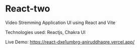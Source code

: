 # React-two
Video Stremming Application UI using React and Vite 

Technologies used: Reactjs, Chakra UI 

Live Demo: https://react-dxe1umbrg-aniruddhaqre.vercel.app/

